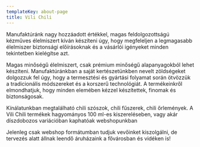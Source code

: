 ```yaml
---
templateKey: about-page
title: Vili Chili
---
```

Manufaktúránk nagy hozzáadott értékkel, magas feldolgozottságú kézműves élelmiszert kíván készíteni úgy, hogy megfeleljen a legmagasabb élelmiszer biztonsági előírásoknak és a vásárlói igényeket minden tekintetben kielégítse azt.

Magas minőségű élelmiszert, csak prémium minőségű alapanyagokból lehet készíteni. Manufaktúránkban a saját kertészetünkben nevelt zöldségeket dolgozzuk fel úgy, hogy a termesztési és gyártási folyamat során ötvözzük a tradicionális módszereket és a korszerű technológiát. A termékeinkről elmondhatjuk, hogy minden elemében kézzel készítettek, finomak és biztonságosak.

Kínálatunkban megtalálható chili szószok, chili fűszerek, chili őrlemények. A Vili Chili termékek hagyományos 100 ml-es kiszereléseben, vagy akár díszdobozos variációban kaphatóak webshopunkban


Jelenleg csak webshop formátumban tudjuk vevőinket kiszolgálni, de tervezés alatt állnak leendő áruházaink a fővárosban és vidéken is!
